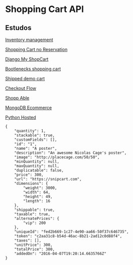 # Shopping Cart API


## Estudos

[Inventory management](https://docs.mongodb.com/ecosystem/use-cases/inventory-management/)

[Shopping Cart no Reservation](http://learnmongodbthehardway.com/schema/shoppingcartnoreservation/)

[Django My ShopCart](https://github.com/guinslym/django-by-example-book/tree/master/Django_By_Example_Code/Chapter%209/myshop/cart)

[Bootlenecks shopping cart](http://www.ebaytechblog.com/2017/01/31/how-ebays-shopping-cart-used-compression-techniques-to-solve-network-io-bottlenecks/)

[Shipped demo cart](https://github.com/CiscoCloud/shipped-demo-cart)

[Checkout Flow](https://docs.moltin.com/checkout-flow/cart)

[Shopp Able](http://www.shoppable.com/cart-api-v3)

[MongoDB Ecommerce](https://www.slideshare.net/christkv/mongo-db-ecommerce-13070873)

[Python Hosted](https://pythonhosted.org/shoppingCart/_modules/shoppingCart/cart.html)

```
{
    "quantity": 1,
    "stackable": true,
    "customFields": [],
    "id": "1",
    "name": "A poster",
    "description": "An awesome Nicolas Cage's poster",
    "image": "http://placecage.com/50/50",
    "minQuantity": null,
    "maxQuantity": null,
    "duplicatable": false,
    "price": 300,
    "url": "https://snipcart.com",
    "dimensions": {
        "weight": 3000,
        "width": 64,
        "height": 49,
        "length": 16
    },
    "shippable": true,
    "taxable": true,
    "alternatePrices": {
        "vip": 200
    },
    "uniqueId": "fed2b669-1c27-4e90-aa66-50f37c646735",
    "token": "c2aa31c8-b54d-46ac-8b21-2ad12c0d88f4",
    "taxes": [],
    "unitPrice": 300,
    "totalPrice": 300,
    "addedOn": "2016-04-07T19:20:14.6635766Z"
}
```